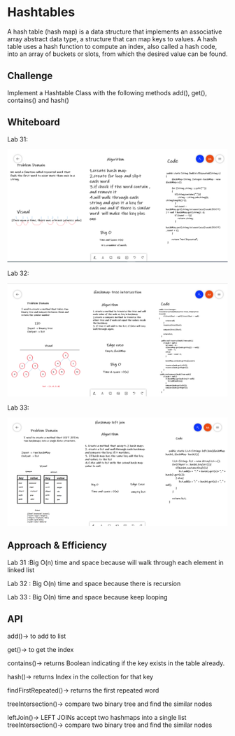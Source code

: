 # Hashtables
A hash table (hash map) is a data structure that implements an associative array abstract data type, a structure that can map keys to values.
A hash table uses a hash function to compute an index, also called a hash code, into an array of buckets or slots, from which the desired value can be found.


## Challenge
Implement a Hashtable Class with the following methods add(), get(), contains() and hash()

## Whiteboard
Lab 31:

![](c31.png)

Lab 32:

![](c32.png)

Lab 33:

![](c33.png)


## Approach & Efficiency
Lab 31 :Big O(n) time and space because will walk through each element in linked list 

Lab 32 : Big O(n) time and space because there is recursion

Lab 33 : Big O(n) time and space because keep looping 


## API
add()-> to add to list


get()-> to get the index 


contains()-> returns Boolean indicating if the key exists in the table already.


hash()-> returns Index in the collection for that key

findFirstRepeated()-> returns the first repeated word


treeIntersection()-> compare two binary tree and find the similar nodes

leftJoin()-> LEFT JOINs accept two hashmaps into a single list
treeIntersection()-> compare two binary tree and find the similar nodes

